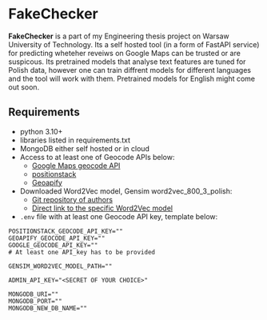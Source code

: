 # **FakeChecker**
**FakeChecker** is a part of my Engineering thesis project on Warsaw University of Technology. Its a self hosted tool (in a form of FastAPI service) for predicting wheteher reveiws on Google Maps can be trusted or are suspicous. Its pretrained models that analyse text features are tuned for Polish data, however one can train diffrent models for different languages and the tool will work with them. Pretrained models for English might come out soon.

## Requirements
- python 3.10+
- libraries listed in requirements.txt
- MongoDB either self hosted or in cloud
- Access to at least one of Geocode APIs below:
  - [Google Maps geocode API](https://developers.google.com/maps/documentation/geocoding/overview)
  - [positionstack](https://positionstack.com/)
  - [Geoapify](https://www.geoapify.com/geocoding-api)
- Downloaded Word2Vec model, Gensim word2vec_800_3_polish: 
  - [Git repository of authors](https://github.com/sdadas/polish-nlp-resources#word2vec)
  - [Direct link to the specific Word2Vec model](https://witedupl-my.sharepoint.com/personal/dadass_wit_edu_pl/_layouts/15/onedrive.aspx?id=%2Fpersonal%2Fdadass%5Fwit%5Fedu%5Fpl%2FDocuments%2FModels%2Fword2vec%2Fword2vec%5F800%5F3%2E7z&parent=%2Fpersonal%2Fdadass%5Fwit%5Fedu%5Fpl%2FDocuments%2FModels%2Fword2vec&ga=1)
- `.env` file with at least one Geocode API key, template below:
```
POSITIONSTACK_GEOCODE_API_KEY=""
GEOAPIFY_GEOCODE_API_KEY=""
GOOGLE_GEOCODE_API_KEY=""
# At least one API_key has to be provided

GENSIM_WORD2VEC_MODEL_PATH=""

ADMIN_API_KEY="<SECRET OF YOUR CHOICE>"

MONGODB_URI=""
MONGODB_PORT=""
MONGODB_NEW_DB_NAME=""
```
